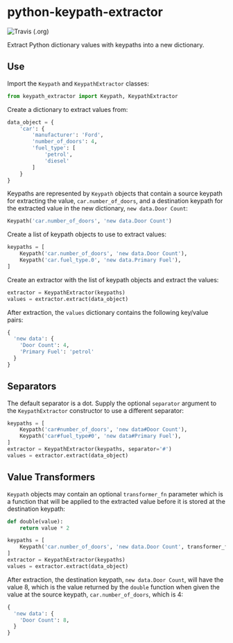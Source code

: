 # python-keypath-extractor

![Travis (.org)](https://img.shields.io/travis/DrJeffreyMorgan/python-keypath-extractor.svg)

Extract Python dictionary values with keypaths into a new dictionary.

## Use

Import the ```Keypath``` and ```KeypathExtractor``` classes:

```python
from keypath_extractor import Keypath, KeypathExtractor
```

Create a dictionary to extract values from:

```python
data_object = {
    'car': {
        'manufacturer': 'Ford',
        'number_of_doors': 4,
        'fuel_type': [
            'petrol',
            'diesel'
        ]
    }
}
```

Keypaths are represented by `Keypath` objects that contain a source keypath for extracting the value, ```car.number_of_doors```, and a destination keypath for the extracted value in the new dictionary, ```new data.Door Count```:

```python
Keypath('car.number_of_doors', 'new data.Door Count')
```

Create a list of keypath objects to use to extract values:

```python
keypaths = [
    Keypath('car.number_of_doors', 'new data.Door Count'),
    Keypath('car.fuel_type.0', 'new data.Primary Fuel'),
]
```

Create an extractor with the list of keypath objects and extract the values:

```python
extractor = KeypathExtractor(keypaths)
values = extractor.extract(data_object)
```

After extraction, the ```values``` dictionary contains the following key/value pairs:

```python
{
  'new data': {
    'Door Count': 4,
    'Primary Fuel': 'petrol'
  }
}

```

## Separators

The default separator is a dot. Supply the optional ```separator``` argument to the ```KeypathExtractor``` constructor to use a different separator:

```python
keypaths = [
    Keypath('car#number_of_doors', 'new data#Door Count'),
    Keypath('car#fuel_type#0', 'new data#Primary Fuel'),
]
extractor = KeypathExtractor(keypaths, separator='#')
values = extractor.extract(data_object)
```

## Value Transformers

`Keypath` objects may contain an optional `transformer_fn` parameter which is a function that will be applied to the extracted value before it is stored at the destination keypath:

```python
def double(value):
    return value * 2

keypaths = [
    Keypath('car.number_of_doors', 'new data.Door Count', transformer_fn=double),
]
extractor = KeypathExtractor(keypaths)
values = extractor.extract(data_object)
```

After extraction, the destination keypath, ```new data.Door Count```, will have the value 8, which is the value returned by the ```double``` function when given the value at the source keypath, ```car.number_of_doors```, which is 4:

```python
{
  'new data': {
    'Door Count': 8,
  }
}

```
